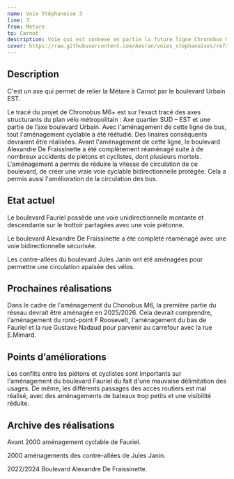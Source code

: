 ```yaml
---
name: Voie Stéphanoise 3
line: 3
from: Metare
to: Carnot
description: Voie qui est connexe en partie la future ligne Chronobus M6.
cover: https://raw.githubusercontent.com/Aesran/voies_stephanoises/refs/heads/main/assets/hero.jpeg
---
```

## Description

C'est un axe qui permet de relier la Métare à Carnot par le boulevard Urbain EST.

Le tracé du projet de Chronobus M6+ est sur l’exact tracé des axes structurants du plan vélo métropolitain : Axe quartier SUD – EST et une partie de l’axe boulevard Urbain. Avec l'aménagement de cette ligne de bus, tout l'aménagement cyclable a été réétudié. Des linaires conséquents devraient être réalisées. Avant l'aménagement de cette ligne, le boulevard Alexandre De Fraissinette a été complètement réaménagé suite à de nombreux accidents de piétons et cyclistes, dont plusieurs mortels. L'aménagement a permis de réduire la vitesse de circulation de ce boulevard, de créer une vraie voie cyclable bidirectionnelle protégée. Cela a permis aussi l'amélioration de la circulation des bus.

## Etat actuel

Le boulevard Fauriel possède une voie unidirectionnelle montante et descendante sur le trottoir partagées avec une voie piétonne.

Le boulevard Alexandre De Fraissinette a été complété réaménagé avec une voie bidirectionnelle sécurisée.

Les contre-allées du boulevard Jules Janin ont été aménagées pour permettre une circulation apaisée des vélos.

## Prochaines réalisations

Dans le cadre de l'aménagement du Chonobus M6, la première partie du réseau devrait être aménagée en 2025/2026. Cela devrait comprendre, l'aménagement du rond-point F Roosevelt, l'aménagement du bas de Fauriel et la rue Gustave Nadaud pour parvenir au carrefour avec la rue E.Mimard.

## Points d’améliorations
Les conflits entre les piétons et cyclistes sont importants sur l'aménagement du boulevard Fauriel du fait d'une mauvaise délimitation des usages. De même, les différents passages des accès routiers est mal réalisé, avec des aménagements de bateaux trop petits et une visibilité réduite.

## Archive des réalisations

Avant 2000 aménagement cyclable de Fauriel.


2000 aménagements des contre-allées de Jules Janin.


2022/2024 Boulevard Alexandre De Fraissinette.